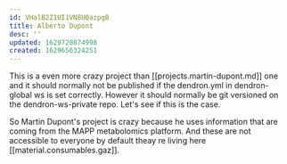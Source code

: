 ```yaml
---
id: VHalB2Z1UI1VN8UQazpgB
title: Alberto Dupont
desc: ''
updated: 1629720874998
created: 1629656324251
---
```

This is a even more crazy project than [[projects.martin-dupont.md]] one and it should normally not be published if the dendron.yml in dendron-global ws is set correctly. However it should normally be git versioned on the dendron-ws-private repo.
Let's see if this is the case.

So Martin Dupont's project is crazy because he uses information that are coming from the MAPP metabolomics platform. And these are not accessible to everyone by default theay re living here [[material.consumables.gaz]].
